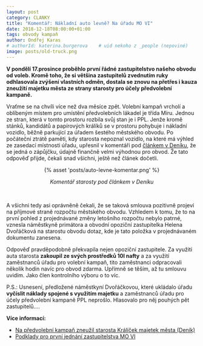 ```yaml
---
layout: post
category: CLANKY
title: "Komentář: Nákladní auto levně? Na úřadu MO VI"
date: 2018-12-18T08:00:00+01:00
tags: obvody kampaň
author: Ondřej Karas
# authorId: katerina.burgerova    # uid nekoho z _people (nepoviné)
image: posts/old-truck.png
---
```


**V pondělí 17.prosince proběhlo první řádné zastupitelstvo našeho obvodu od voleb. Kromě toho, že si většina zastupitelů zvednutím ruky odhlasovala zvýšení vlastních odměn, dostala se znovu na přetřes i kauza zneužití majetku města ze strany starosty pro účely předvolební kampaně.**

Vraťme se na chvíli více než dva měsíce zpět. Volební kampaň vrcholí a oblíbeným místem pro umístění předvolebních lákadel je třída Míru. Jednou ze stran, která v tomto prostoru rozbila svůj stan je i PPL. Jenže kromě stánků, kandidátů a papírových králíků se v prostoru pohybuje i nákladní vozidlo, běžně parkující za úřadem šestého městského obvodu. Po počáteční ztrátě paměti, kdy starosta nepoznal vozidlo, na které má výhled ze zasedací místnosti úřadu, upřesnil v komentáři pod [článkem v Deníku][1], že se jedná o zápůjčku, údajně finančně velmi výhodnou pro obvod. Že tato odpověď přijde, čekali snad všichni, ještě než článek dočetli.

<div style="text-align: center;">
{% asset 'posts/auto-levne-komentar.png' %}</div>
<div style="text-align: center;">

<i>Komentář starosty pod článkem v Deníku</i>
</div>
&nbsp;

A všichni tedy asi oprávněně čekali, že se taková smlouva pozitivně projeví na příjmové straně rozpočtu městského obvodu. Vzhledem k tomu, že to na první pohled z projednávané změny letošního rozpočtu nebylo patrné, vznesla náměstkyně primátora a obvodní opoziční zastupitelka Helena Dvořáčková na starostu obvodu dotaz, kde je tato položka v projednávaném dokumentu zanesena. 

Odpověď pravděpodobně překvapila nejen opoziční zastupitele. Za využití auta starosta **zakoupil ze svých prostředků 10l nafty** a za využití zaměstnanců úřadu pro volební kampaň, tito zaměstnanci odpracovali několik hodin navíc pro obvod zdarma. Upřímně se těším, až tu smlouvu uvidím. Jako člen kontrolního výboru o to víc.

P.S.: Usnesení, předložené náměstkyní Dvořáčkovou, které ukládalo úřadu **vyčíslit náklady spojené s využitím majetku** a zaměstnanců úřadu pro účely předvolební kampaně PPL neprošlo. Hlasovalo pro něj pouhých pět zastupitelů....

**Více informací:**
* [Na předvolební kampaň zneužil starosta Králíček majetek města (Deník)][1]
* [Podklady pro první jednání zastupitelstva MO VI][2]

[1]:https://pardubicky.denik.cz/zpravy_region/video-na-predvolebni-kampan-zneuzil-starosta-kralicek-majetek-mesta-20181004.html
[2]:https://www.pardubice.eu/urad/mestske-obvody/mestsky-obvod-pardubice-vi-svitkov/radnice/zastupitelstvo/podklady-pro-jednani-zastupitelstva/2018/podklady-pro-i-zasedani-zmo-pardubice-vi-dne-17-12-2018/